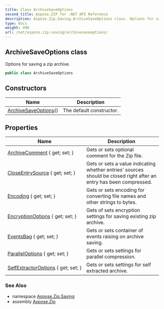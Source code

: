 ```yaml
---
title: Class ArchiveSaveOptions
second_title: Aspose.ZIP for .NET API Reference
description: Aspose.Zip.Saving.ArchiveSaveOptions class. Options for saving a zip archive
type: docs
weight: 490
url: /net/aspose.zip.saving/archivesaveoptions/
---
```

## ArchiveSaveOptions class

Options for saving a zip archive.

```csharp
public class ArchiveSaveOptions
```

## Constructors

| Name | Description |
| --- | --- |
| [ArchiveSaveOptions](archivesaveoptions/)() | The default constructor. |

## Properties

| Name | Description |
| --- | --- |
| [ArchiveComment](../../aspose.zip.saving/archivesaveoptions/archivecomment/) { get; set; } | Gets or sets optional comment for the Zip file. |
| [CloseEntrySource](../../aspose.zip.saving/archivesaveoptions/closeentrysource/) { get; set; } | Gets or sets a value indicating whether entries' sources should be closed right after an entry has been compressed. |
| [Encoding](../../aspose.zip.saving/archivesaveoptions/encoding/) { get; set; } | Gets or sets encoding for converting file names and other strings to bytes. |
| [EncryptionOptions](../../aspose.zip.saving/archivesaveoptions/encryptionoptions/) { get; set; } | Gets of sets encryption settings for saving existing zip archive. |
| [EventsBag](../../aspose.zip.saving/archivesaveoptions/eventsbag/) { get; set; } | Gets or sets container of events raising on archive saving. |
| [ParallelOptions](../../aspose.zip.saving/archivesaveoptions/paralleloptions/) { get; set; } | Gets or sets settings for parallel compression. |
| [SelfExtractorOptions](../../aspose.zip.saving/archivesaveoptions/selfextractoroptions/) { get; set; } | Gets or sets settings for self extracted archive. |

### See Also

* namespace [Aspose.Zip.Saving](../../aspose.zip.saving/)
* assembly [Aspose.Zip](../../)


